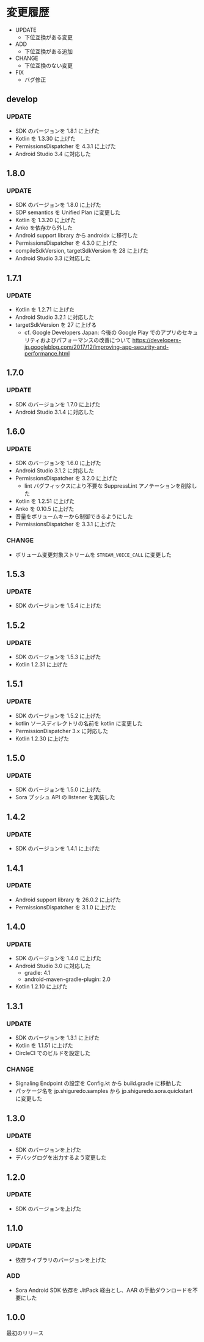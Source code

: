# 変更履歴

- UPDATE
    - 下位互換がある変更
- ADD
    - 下位互換がある追加
- CHANGE
    - 下位互換のない変更
- FIX
    - バグ修正


## develop

### UPDATE

- SDK のバージョンを 1.8.1 に上げた
- Kotlin を 1.3.30 に上げた
- PermissionsDispatcher を 4.3.1 に上げた
- Android Studio 3.4 に対応した

## 1.8.0

### UPDATE

- SDK のバージョンを 1.8.0 に上げた
- SDP semantics を Unified Plan に変更した
- Kotlin を 1.3.20 に上げた
- Anko を依存から外した
- Android support library から androidx に移行した
- PermissionsDispatcher を 4.3.0 に上げた
- compileSdkVersion, targetSdkVersion を 28 に上げた
- Android Studio 3.3 に対応した

## 1.7.1

### UPDATE

- Kotlin を 1.2.71 に上げた
- Android Studio 3.2.1 に対応した
- targetSdkVersion を 27 に上げる
  - cf. Google Developers Japan: 今後の Google Play でのアプリのセキュリティおよびパフォーマンスの改善について
    https://developers-jp.googleblog.com/2017/12/improving-app-security-and-performance.html

## 1.7.0

### UPDATE

- SDK のバージョンを 1.7.0 に上げた
- Android Studio 3.1.4 に対応した

## 1.6.0

### UPDATE

- SDK のバージョンを 1.6.0 に上げた
- Android Studio 3.1.2 に対応した
- PermissionsDispatcher を 3.2.0 に上げた
  - lint バグフィックスにより不要な SuppressLint アノテーションを削除した
- Kotlin を 1.2.51 に上げた
- Anko を 0.10.5 に上げた
- 音量をボリュームキーから制御できるようにした
- PermissionsDispatcher を 3.3.1 に上げた

### CHANGE

- ボリューム変更対象ストリームを `STREAM_VOICE_CALL` に変更した

## 1.5.3

### UPDATE

- SDK のバージョンを 1.5.4 に上げた

## 1.5.2

### UPDATE

- SDK のバージョンを 1.5.3 に上げた
- Kotlin 1.2.31 に上げた

## 1.5.1

### UPDATE

- SDK のバージョンを 1.5.2 に上げた
- kotlin ソースディレクトリの名前を kotlin に変更した
- PermissionDispatcher 3.x に対応した
- Kotlin 1.2.30 に上げた

## 1.5.0

### UPDATE

- SDK のバージョンを 1.5.0 に上げた
- Sora プッシュ API の listener を実装した

## 1.4.2

### UPDATE

- SDK のバージョンを 1.4.1 に上げた

## 1.4.1

### UPDATE

- Android support library を 26.0.2 に上げた
- PermissionsDispatcher を 3.1.0 に上げた

## 1.4.0

### UPDATE

- SDK のバージョンを 1.4.0 に上げた
- Android Studio 3.0 に対応した
  - gradle: 4.1
  - android-maven-gradle-plugin: 2.0
- Kotlin 1.2.10 に上げた

## 1.3.1

### UPDATE

- SDK のバージョンを 1.3.1 に上げた
- Kotlin を 1.1.51 に上げた
- CircleCI でのビルドを設定した

### CHANGE

- Signaling Endpoint の設定を Config.kt から build.gradle に移動した
- パッケージ名を jp.shiguredo.samples から jp.shiguredo.sora.quickstart に変更した

## 1.3.0

### UPDATE

- SDK のバージョンを上げた
- デバッグログを出力するよう変更した

## 1.2.0

### UPDATE

- SDK のバージョンを上げた

## 1.1.0

### UPDATE

- 依存ライブラリのバージョンを上げた

### ADD

- Sora Android SDK 依存を JitPack 経由とし、AAR の手動ダウンロードを不要にした

## 1.0.0

最初のリリース

